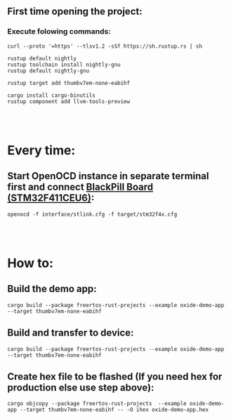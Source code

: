 ## First time opening the project:
### Execute folowing commands:
    curl --proto '=https' --tlsv1.2 -sSf https://sh.rustup.rs | sh
    
    rustup default nightly
    rustup toolchain install nightly-gnu
    rustup default nightly-gnu

    rustup target add thumbv7em-none-eabihf

    cargo install cargo-binutils
    rustup component add llvm-tools-preview

</br>
</br>

# Every time:

## Start OpenOCD instance in separate terminal first and connect [BlackPill Board (STM32F411CEU6)](https://www.adafruit.com/product/4877):
    openocd -f interface/stlink.cfg -f target/stm32f4x.cfg

</br>
</br>

# How to:

## Build the demo app:
    cargo build --package freertos-rust-projects --example oxide-demo-app --target thumbv7em-none-eabihf

## Build and transfer to device:
    cargo build --package freertos-rust-projects --example oxide-demo-app --target thumbv7em-none-eabihf

## Create hex file to be flashed (If you need hex for production else use step above):

    cargo objcopy --package freertos-rust-projects  --example oxide-demo-app --target thumbv7em-none-eabihf -- -O ihex oxide-demo-app.hex